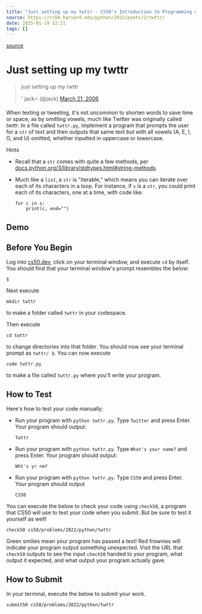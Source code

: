 ```yaml
---
title: "Just setting up my twttr - CS50's Introduction to Programming with Python"
source: https://cs50.harvard.edu/python/2022/psets/2/twttr/
date: 2025-01-19 12:11
tags: []
---
```



[source](https://cs50.harvard.edu/python/2022/psets/2/twttr/)

# Just setting up my twttr

> just setting up my twttr
>
> ' jack⚡️ (@jack) [March 21, 2006][1]

  [1]: https://twitter.com/jack/status/20?ref_src=twsrc%5Etfw

When texting or tweeting, it's not uncommon to shorten words to save time or space, as by omitting vowels, much like Twitter was originally called *twttr*. In a file called `twttr.py`, implement a program that prompts the user for a `str` of text and then outputs that same text but with all vowels (A, E, I, O, and U) omitted, whether inputted in uppercase or lowercase.

Hints

- Recall that a `str` comes with quite a few methods, per [docs.python.org/3/library/stdtypes.html#string-methods][2].
- Much like a `list`, a `str` is "iterable," which means you can iterate over each of its characters in a loop. For instance, if `s` is a `str`, you could print each of its characters, one at a time, with code like:


      for c in s:
          print(c, end="")


  [2]: https://docs.python.org/3/library/stdtypes.html#string-methods

## Demo

## Before You Begin

Log into [cs50.dev][3], click on your terminal window, and execute `cd` by itself. You should find that your terminal window's prompt resembles the below:

  [3]: https://cs50.dev/

    $

Next execute

    mkdir twttr

to make a folder called `twttr` in your codespace.

Then execute

    cd twttr

to change directories into that folder. You should now see your terminal prompt as `twttr/ $`. You can now execute

    code twttr.py

to make a file called `twttr.py` where you'll write your program.

## How to Test

Here's how to test your code manually:

- Run your program with `python twttr.py`. Type `Twitter` and press Enter. Your program should output:


      Twttr   


- Run your program with `python twttr.py`. Type `What's your name?` and press Enter. Your program should output:


      Wht's yr nm?


- Run your program with `python twttr.py`. Type `CS50` and press Enter. Your program should output


      CS50


You can execute the below to check your code using `check50`, a program that CS50 will use to test your code when you submit. But be sure to test it yourself as well!

    check50 cs50/problems/2022/python/twttr

Green smilies mean your program has passed a test! Red frownies will indicate your program output something unexpected. Visit the URL that `check50` outputs to see the input `check50` handed to your program, what output it expected, and what output your program actually gave.

## How to Submit

In your terminal, execute the below to submit your work.

    submit50 cs50/problems/2022/python/twttr
